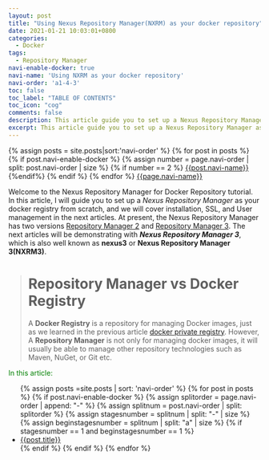 ```yaml
---
layout: post
title: "Using Nexus Repository Manager(NXRM) as your docker repository"
date: 2021-01-21 10:03:01+0800
categories:
  - Docker
tags:
  - Repository Manager
navi-enable-docker: true
navi-name: 'Using NXRM as your docker repository'
navi-order: 'a1-4-3'
toc: false
toc_label: "TABLE OF CONTENTS"
toc_icon: "cog"
comments: false
description: This article guide you to set up a Nexus Repository Manager as your docker registry from scratch, and we will cover installation, SSL, and User management in the next articles. nexus3 vs Docker Registry
excerpt: This article guide you to set up a Nexus Repository Manager as your docker registry from scratch, and we will cover installation, SSL, and User management in the next articles. nexus3 vs Docker Registry
---
```

<!--navigation bar-->
<div class='navi-link-container'>
  {% assign posts = site.posts|sort:'navi-order' %}
  {% for post in posts %}
    {% if post.navi-enable-docker %}
        {% assign number = page.navi-order | split: post.navi-order | size %}
        {% if number == 2 %}
            <a href="{{ site.baseurl }}{{ post.url }}" class='navi-link'>{{post.navi-name}}</a>
        {%endif%}
    {% endif %}
  {% endfor %}
<a class='navi-link' href="">{{page.navi-name}}</a>
</div>
<!--navigation bar-->


Welcome to the Nexus Repository Manager for Docker Repository tutorial. In this article, I will guide you to set up a *Nexus Repository Manager* as your docker registry from scratch, and we will cover installation, SSL, and User management in the next articles. At present, the Nexus Repository Manager has two versions [Repository Manager 2][1] and [Repository Manager 3][2]. The next articles will be demonstrating with ***Nexus Repository Manager 3***, which is also well known as **nexus3** or **Nexus Repository Manager 3(NXRM3)**.

<blockquote>
<h1>Repository Manager vs Docker Registry</h1>
A <b>Docker Registry</b> is a repository for managing Docker images, just as we learned in the previous article <a href="/docker/2020/08/14/docker-private-registry/">docker private registry</a>. However, A <b>Repository Manager</b> is not only for managing docker images, it will usually be able to manage other repository technologies such as Maven, NuGet, or Git etc.
</blockquote>


<!--items-->
<div>
<span style="color: green;">In this article:</span>
<ul>
  {% assign posts =site.posts | sort: 'navi-order' %}
  {% for post in posts %}
    {% if post.navi-enable-docker %}
      {% assign splitorder = page.navi-order | append: "-" %}
      {% assign splitnum = post.navi-order | split: splitorder %}
      {% assign stagesnumber = splitnum | split: "-" | size %}
      {% assign beginstagesnumber = splitnum | split: "a" | size %}
      {% if stagesnumber == 1 and beginstagesnumber == 1 %}
                <li><a href="{{ site.baseurl }}{{ post.url }}" class="item-link">{{post.title}}</a></li>
      {% endif %}
    {% endif %}
  {% endfor %}
</ul>
</div>
<!--items-->

[1]: https://help.sonatype.com/repomanager2
[2]: https://help.sonatype.com/repomanager3

